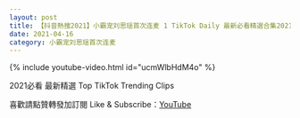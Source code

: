 ```yaml
---
layout: post
title: 【抖音熱搜2021】小霸宠刘思瑶首次连麦 1 TikTok Daily 最新必看精選合集2021 04 16
date: 2021-04-16
category: 小霸宠刘思瑶首次连麦
---
```


{% include youtube-video.html id="ucmWlbHdM4o" %}

2021必看 最新精選 Top TikTok Trending Clips

喜歡請點贊轉發加訂閱 Like & Subscribe：[YouTube](https://www.youtube.com/channel/UCAoR7VcanIPd04uEq_GIylA/videos)

